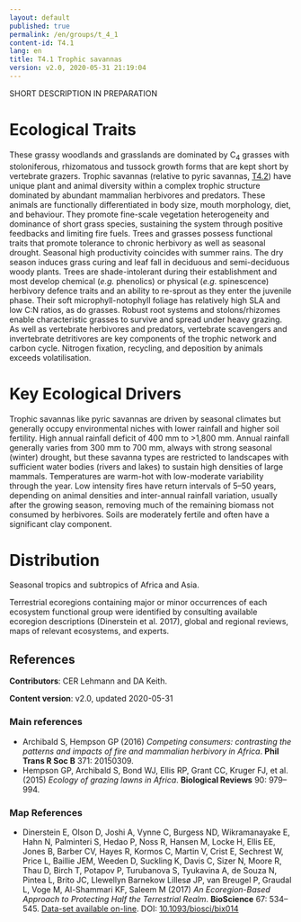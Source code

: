 ```yaml
---
layout: default
published: true
permalink: /en/groups/t_4_1
content-id: T4.1
lang: en
title: T4.1 Trophic savannas
version: v2.0, 2020-05-31 21:19:04
---
```


SHORT DESCRIPTION IN PREPARATION

# Ecological Traits
 
These grassy woodlands and grasslands are dominated by C<sub>4</sub> grasses with stoloniferous, rhizomatous and tussock growth forms that are kept short by vertebrate grazers. Trophic savannas (relative to pyric savannas, [T4.2](/explore/groups/T4.2)) have unique plant and animal diversity within a complex trophic structure dominated by abundant mammalian herbivores and predators. These animals are functionally differentiated in body size, mouth morphology, diet, and behaviour. They promote fine-scale vegetation heterogeneity and dominance of short grass species, sustaining the system through positive feedbacks and limiting fire fuels. Trees and grasses possess functional traits that promote tolerance to chronic herbivory as well as seasonal drought. Seasonal high productivity coincides with summer rains. The dry season induces grass curing and leaf fall in deciduous and semi-deciduous woody plants. Trees are shade-intolerant during their establishment and most develop chemical (<i>e.g.</i> phenolics) or physical (<i>e.g.</i> spinescence) herbivory defence traits and an ability to re-sprout as they enter the juvenile phase. Their soft microphyll-notophyll foliage has relatively high SLA and low C:N ratios, as do grasses. Robust root systems and stolons/rhizomes enable characteristic grasses to survive and spread under heavy grazing. As well as vertebrate herbivores and predators, vertebrate scavengers and invertebrate detritivores are key components of the trophic network and carbon cycle. Nitrogen fixation, recycling, and deposition by animals exceeds volatilisation.
 
# Key Ecological Drivers
 
Trophic savannas like pyric savannas are driven by seasonal climates but generally occupy environmental niches with lower rainfall and higher soil fertility. High annual rainfall deficit of 400 mm to >1,800 mm. Annual rainfall generally varies from 300 mm to 700 mm, always with strong seasonal (winter) drought, but these savanna types are restricted to landscapes with sufficient water bodies (rivers and lakes) to sustain high densities of large mammals. Temperatures are warm-hot with low-moderate variability through the year. Low intensity fires have return intervals of 5–50 years, depending on animal densities and inter-annual rainfall variation, usually after the growing season, removing much of the remaining biomass not consumed by herbivores. Soils are moderately fertile and often have a significant clay component.
 
# Distribution
 
Seasonal tropics and subtropics of Africa and Asia.

Terrestrial ecoregions containing major or minor occurrences of each ecosystem functional group were identified by consulting available ecoregion descriptions (Dinerstein et al. 2017), global and regional reviews, maps of relevant ecosystems, and experts.

## References

**Contributors**: CER Lehmann and DA Keith.

**Content version**: v2.0, updated 2020-05-31

### Main references
* Archibald S, Hempson GP  (2016) *Competing consumers: contrasting the patterns and impacts of fire and mammalian herbivory in Africa*. **Phil Trans R Soc B** 371: 20150309.
* Hempson GP, Archibald S, Bond WJ, Ellis RP, Grant CC, Kruger FJ, et al.  (2015) *Ecology of grazing lawns in Africa*. **Biological Reviews** 90: 979–994.

### Map References
* Dinerstein E, Olson D, Joshi A, Vynne C, Burgess ND, Wikramanayake E, Hahn N, Palminteri S, Hedao P, Noss R, Hansen M, Locke H, Ellis EE, Jones B, Barber CV, Hayes R, Kormos C, Martin V, Crist E, Sechrest W, Price L, Baillie JEM, Weeden D, Suckling K, Davis C, Sizer N, Moore R, Thau D, Birch T, Potapov P, Turubanova S, Tyukavina A, de Souza N, Pintea L, Brito JC, Llewellyn Barnekow Lillesø JP, van Breugel P, Graudal L, Voge M, Al-Shammari KF, Saleem M  (2017) *An Ecoregion-Based Approach to Protecting Half the Terrestrial Realm*. **BioScience** 67: 534–545. [Data-set available on-line](https://ecoregions2017.appspot.com/). DOI: [10.1093/biosci/bix014](http://doi.org/10.1093/biosci/bix014)


